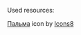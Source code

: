 Used resources:

<a target="_blank" href="https://icons8.com/icon/QmaD5j56Ttui/пальма">Пальма</a> icon by <a target="_blank" href="https://icons8.com">Icons8</a>
